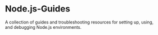 # Node.js-Guides
A collection of guides and troubleshooting resources for setting up, using, and debugging Node.js environments.
